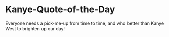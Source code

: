 # Kanye-Quote-of-the-Day
Everyone needs a pick-me-up from time to time, and who better than Kanye West to brighten up our day!
